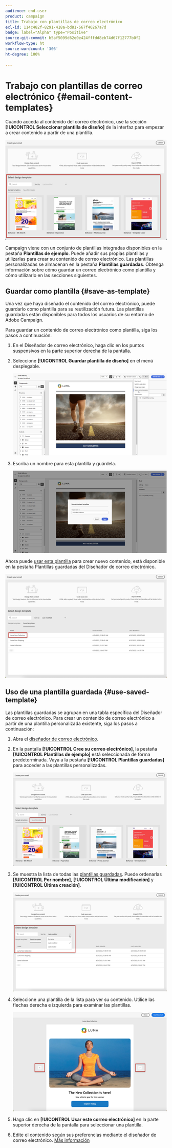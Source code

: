 ```yaml
---
audience: end-user
product: campaign
title: Trabajo con plantillas de correo electrónico
exl-id: 114c482f-8291-418a-bd81-667f40267a7d
badge: label="Alpha" type="Positive"
source-git-commit: b5af5099d62e0e424fffdd8eb74d67f12777b0f2
workflow-type: ht
source-wordcount: '306'
ht-degree: 100%

---
```


# Trabajo con plantillas de correo electrónico {#email-content-templates}

Cuando acceda al contenido del correo electrónico, use la sección **[!UICONTROL Seleccionar plantilla de diseño]** de la interfaz para empezar a crear contenido a partir de una plantilla.

![](assets/email_designer-templates.png)

Campaign viene con un conjunto de plantillas integradas disponibles en la pestaña **Plantillas de ejemplo**. Puede añadir sus propias plantillas y utilizarlas para crear su contenido de correo electrónico. Las plantillas personalizadas se almacenan en la pestaña **Plantillas guardadas**. Obtenga información sobre cómo guardar un correo electrónico como plantilla y cómo utilizarlo en las secciones siguientes.

## Guardar como plantilla {#save-as-template}

Una vez que haya diseñado el contenido del correo electrónico, puede guardarlo como plantilla para su reutilización futura. Las plantillas guardadas están disponibles para todos los usuarios de su entorno de Adobe Campaign.

Para guardar un contenido de correo electrónico como plantilla, siga los pasos a continuación:

1. En el Diseñador de correo electrónico, haga clic en los puntos suspensivos en la parte superior derecha de la pantalla.

1. Seleccione **[!UICONTROL Guardar plantilla de diseño]** en el menú desplegable.

   ![](assets/email_designer-save-template.png)

1. Escriba un nombre para esta plantilla y guárdela.

   ![](assets/email_designer-template-name.png)

Ahora puede [usar esta plantilla](#use-saved-template) para crear nuevo contenido, está disponible en la pestaña Plantillas guardadas del Diseñador de correo electrónico.

![](assets/email_designer-saved-template.png)

## Uso de una plantilla guardada {#use-saved-template}

Las plantillas guardadas se agrupan en una tabla específica del Diseñador de correo electrónico. Para crear un contenido de correo electrónico a partir de una plantilla personalizada existente, siga los pasos a continuación:

1. Abra el [diseñador de correo electrónico](create-email-content.md).

1. En la pantalla **[!UICONTROL Cree su correo electrónico]**, la pestaña **[!UICONTROL Plantillas de ejemplo]** está seleccionada de forma predeterminada. Vaya a la pestaña **[!UICONTROL Plantillas guardadas]** para acceder a las plantillas personalizadas.

   ![](assets/email_designer-saved-templates-tab.png)

1. Se muestra la lista de todas las [plantillas guardadas](#save-as-template). Puede ordenarlas **[!UICONTROL Por nombre]**, **[!UICONTROL Última modificación]** y **[!UICONTROL Última creación]**.

   ![](assets/email_designer-saved-templates.png)

1. Seleccione una plantilla de la lista para ver su contenido. Utilice las flechas derecha e izquierda para examinar las plantillas.

   ![](assets/email_designer-saved-templates-navigate.png)

1. Haga clic en **[!UICONTROL Usar este correo electrónico]** en la parte superior derecha de la pantalla para seleccionar una plantilla.

1. Edite el contenido según sus preferencias mediante el diseñador de correo electrónico. [Más información](create-email-content.md)
